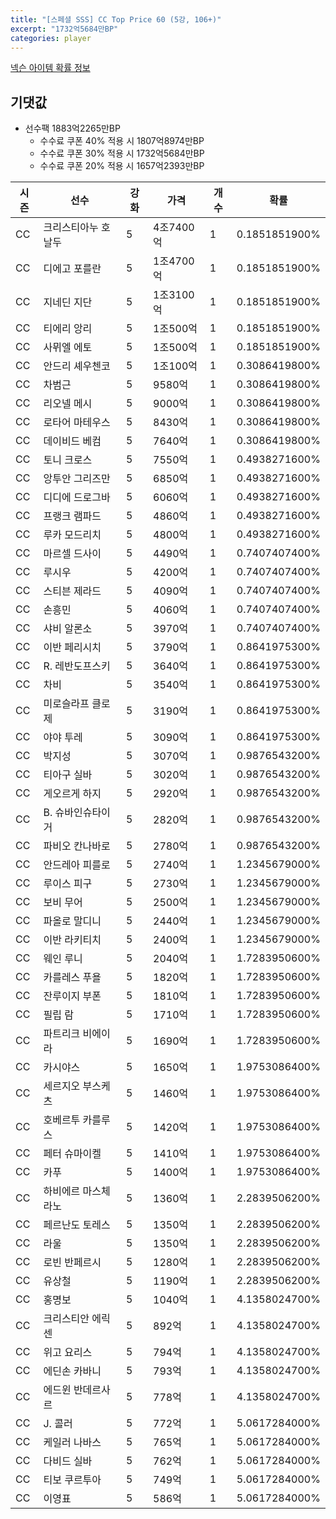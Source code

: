 ```yaml
---
title: "[스페셜 SSS] CC Top Price 60 (5강, 106+)"
excerpt: "1732억5684만BP"
categories: player
---
```

[넥슨 아이템 확률 정보](http://iteminfo.nexon.com/probability/fo4?sn=7414)

## 기댓값
  - 선수팩 1883억2265만BP
    - 수수료 쿠폰 40% 적용 시 1807억8974만BP
    - 수수료 쿠폰 30% 적용 시 1732억5684만BP
    - 수수료 쿠폰 20% 적용 시 1657억2393만BP


|시즌|선수|강화|가격|개수|확률|
|---|---|---|---|---|---|
|CC|크리스티아누 호날두|5|4조7400억|1|0.1851851900%|
|CC|디에고 포를란|5|1조4700억|1|0.1851851900%|
|CC|지네딘 지단|5|1조3100억|1|0.1851851900%|
|CC|티에리 앙리|5|1조500억|1|0.1851851900%|
|CC|사뮈엘 에토|5|1조500억|1|0.1851851900%|
|CC|안드리 셰우첸코|5|1조100억|1|0.3086419800%|
|CC|차범근|5|9580억|1|0.3086419800%|
|CC|리오넬 메시|5|9000억|1|0.3086419800%|
|CC|로타어 마테우스|5|8430억|1|0.3086419800%|
|CC|데이비드 베컴|5|7640억|1|0.3086419800%|
|CC|토니 크로스|5|7550억|1|0.4938271600%|
|CC|앙투안 그리즈만|5|6850억|1|0.4938271600%|
|CC|디디에 드로그바|5|6060억|1|0.4938271600%|
|CC|프랭크 램파드|5|4860억|1|0.4938271600%|
|CC|루카 모드리치|5|4800억|1|0.4938271600%|
|CC|마르셀 드사이|5|4490억|1|0.7407407400%|
|CC|루시우|5|4200억|1|0.7407407400%|
|CC|스티븐 제라드|5|4090억|1|0.7407407400%|
|CC|손흥민|5|4060억|1|0.7407407400%|
|CC|샤비 알론소|5|3970억|1|0.7407407400%|
|CC|이반 페리시치|5|3790억|1|0.8641975300%|
|CC|R. 레반도프스키|5|3640억|1|0.8641975300%|
|CC|차비|5|3540억|1|0.8641975300%|
|CC|미로슬라프 클로제|5|3190억|1|0.8641975300%|
|CC|야야 투레|5|3090억|1|0.8641975300%|
|CC|박지성|5|3070억|1|0.9876543200%|
|CC|티아구 실바|5|3020억|1|0.9876543200%|
|CC|게오르게 하지|5|2920억|1|0.9876543200%|
|CC|B. 슈바인슈타이거|5|2820억|1|0.9876543200%|
|CC|파비오 칸나바로|5|2780억|1|0.9876543200%|
|CC|안드레아 피를로|5|2740억|1|1.2345679000%|
|CC|루이스 피구|5|2730억|1|1.2345679000%|
|CC|보비 무어|5|2500억|1|1.2345679000%|
|CC|파올로 말디니|5|2440억|1|1.2345679000%|
|CC|이반 라키티치|5|2400억|1|1.2345679000%|
|CC|웨인 루니|5|2040억|1|1.7283950600%|
|CC|카를레스 푸욜|5|1820억|1|1.7283950600%|
|CC|잔루이지 부폰|5|1810억|1|1.7283950600%|
|CC|필립 람|5|1710억|1|1.7283950600%|
|CC|파트리크 비에이라|5|1690억|1|1.7283950600%|
|CC|카시야스|5|1650억|1|1.9753086400%|
|CC|세르지오 부스케츠|5|1460억|1|1.9753086400%|
|CC|호베르투 카를루스|5|1420억|1|1.9753086400%|
|CC|페터 슈마이켈|5|1410억|1|1.9753086400%|
|CC|카푸|5|1400억|1|1.9753086400%|
|CC|하비에르 마스체라노|5|1360억|1|2.2839506200%|
|CC|페르난도 토레스|5|1350억|1|2.2839506200%|
|CC|라울|5|1350억|1|2.2839506200%|
|CC|로빈 반페르시|5|1280억|1|2.2839506200%|
|CC|유상철|5|1190억|1|2.2839506200%|
|CC|홍명보|5|1040억|1|4.1358024700%|
|CC|크리스티안 에릭센|5|892억|1|4.1358024700%|
|CC|위고 요리스|5|794억|1|4.1358024700%|
|CC|에딘손 카바니|5|793억|1|4.1358024700%|
|CC|에드윈 반데르사르|5|778억|1|4.1358024700%|
|CC|J. 콜러|5|772억|1|5.0617284000%|
|CC|케일러 나바스|5|765억|1|5.0617284000%|
|CC|다비드 실바|5|762억|1|5.0617284000%|
|CC|티보 쿠르투아|5|749억|1|5.0617284000%|
|CC|이영표|5|586억|1|5.0617284000%|
